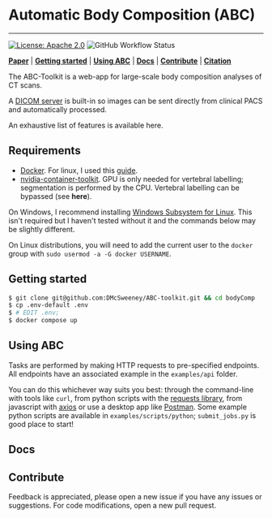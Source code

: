 # Automatic Body Composition (ABC)
---

[![License: Apache 2.0](https://img.shields.io/badge/License-Apache_2.0-blue.svg)](https://opensource.org/licenses/Apache-2.0)
![GitHub Workflow Status](https://img.shields.io/github/actions/workflow/status/DMcSweeney/ABC-toolkit/format.yml?branch=master)


[**Paper**]()
| [**Getting started**](#getting_started)
| [**Using ABC**](#using_abc)
| [**Docs**](#docs)
| [**Contribute**](#contribute)
| [**Citation**](#citation)

The ABC-Toolkit is a web-app for large-scale body composition analyses of CT scans.

A [DICOM server](https://github.com/marcelvanherk/Conquest-DICOM-Server) is built-in so images can be sent directly from clinical PACS and automatically processed.   

An exhaustive list of features is available here.

## Requirements
- [Docker](https://www.docker.com/get-started/). For linux, I used this [guide](https://docs.docker.com/engine/install/ubuntu/).
- [nvidia-container-toolkit](https://docs.nvidia.com/datacenter/cloud-native/container-toolkit/latest/install-guide.html). GPU is only needed for vertebral labelling; segmentation is performed by the CPU. Vertebral labelling can be bypassed (see **here**).

On Windows, I recommend installing [Windows Subsystem for Linux](https://learn.microsoft.com/en-us/windows/wsl/install). This isn't required but I haven't tested without it and the commands below may be slightly different.

On Linux distributions, you will need to add the current user to the `docker` group with `sudo usermod -a -G docker USERNAME`.

## Getting started
<a name="getting_started"></a>

``` bash
$ git clone git@github.com:DMcSweeney/ABC-toolkit.git && cd bodyComp
$ cp .env-default .env 
$ # EDIT .env; 
$ docker compose up
```

## Using ABC
<a name="using_abc"></a>
Tasks are performed by making HTTP requests to pre-specified endpoints. All endpoints have an associated example in the `examples/api` folder.

You can do this whichever way suits you best: through the command-line with tools like `curl`, from python scripts with the [requests library](https://pypi.org/project/requests/), from javascript with [axios](https://axios-http.com/docs/intro) or use a desktop app like [Postman](https://www.postman.com/). Some example python scripts are available in `examples/scripts/python`; `submit_jobs.py` is good place to start! 

## Docs
<a name="docs"></a>


## Contribute
<a name="contribute"></a>
Feedback is appreciated, please open a new issue if you have any issues or suggestions. For code modifications, open a new pull request.

